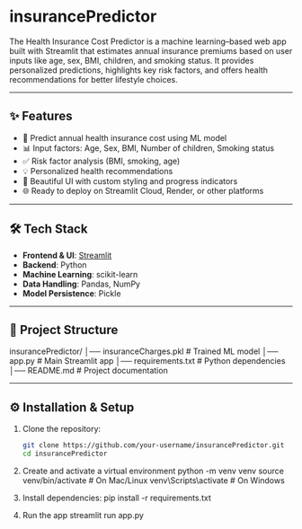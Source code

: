 # insurancePredictor
The Health Insurance Cost Predictor is a machine learning–based web app built with Streamlit that estimates annual insurance premiums based on user inputs like age, sex, BMI, children, and smoking status. It provides personalized predictions, highlights key risk factors, and offers health recommendations for better lifestyle choices. 

---

## ✨ Features
- 🏥 Predict annual health insurance cost using ML model  
- 📊 Input factors: Age, Sex, BMI, Number of children, Smoking status  
- ✅ Risk factor analysis (BMI, smoking, age)  
- 💡 Personalized health recommendations  
- 🎨 Beautiful UI with custom styling and progress indicators  
- 🌐 Ready to deploy on Streamlit Cloud, Render, or other platforms  

---

## 🛠 Tech Stack
- **Frontend & UI**: [Streamlit](https://streamlit.io/)  
- **Backend**: Python  
- **Machine Learning**: scikit-learn  
- **Data Handling**: Pandas, NumPy  
- **Model Persistence**: Pickle  

---

## 📂 Project Structure

insurancePredictor/
│── insuranceCharges.pkl # Trained ML model
│── app.py # Main Streamlit app
│── requirements.txt # Python dependencies
│── README.md # Project documentation



---

## ⚙️ Installation & Setup

1. Clone the repository:
   ```bash
   git clone https://github.com/your-username/insurancePredictor.git
   cd insurancePredictor

2. Create and activate a virtual environment
python -m venv venv
source venv/bin/activate   # On Mac/Linux
venv\Scripts\activate      # On Windows

3. Install dependencies:
pip install -r requirements.txt

4. Run the app
streamlit run app.py


